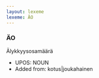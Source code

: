```yaml
---
layout: lexeme
lexeme: ÄO
---
```


###  ÄO

Älykkyysosamäärä
* UPOS:  NOUN
* Added from:  kotus|joukahainen

